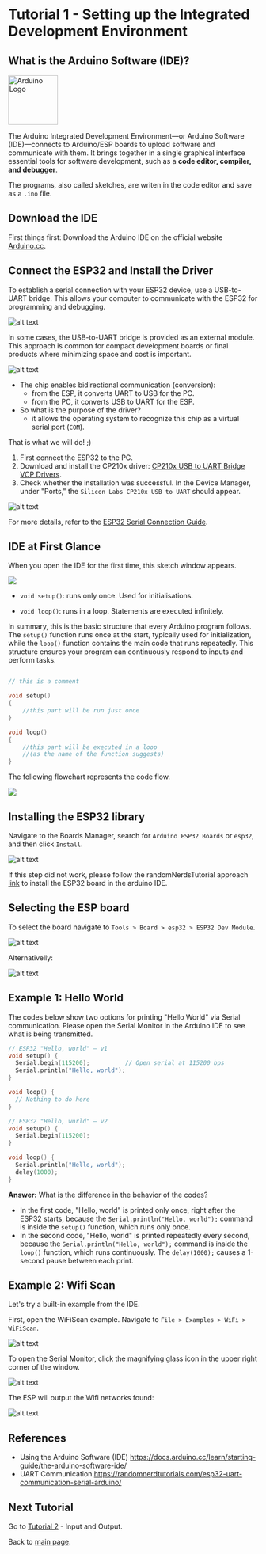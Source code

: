 # Tutorial 1 - Setting up the Integrated Development Environment

## What is the Arduino Software (IDE)?

<img src="arduino_logo.png" alt="Arduino Logo" width="100"/>

The Arduino Integrated Development Environment—or Arduino Software (IDE)—connects to Arduino/ESP boards to upload software and communicate with them. It brings together in a single graphical interface essential tools for software development, such as a **code editor, compiler, and debugger**.

The programs, also called sketches, are writen in the code editor and save as a `.ino` file.

## Download the IDE

First things first: Download the Arduino IDE on the official website [Arduino.cc](https://www.arduino.cc/en/software/).

## Connect the ESP32 and Install the Driver

To establish a serial connection with your ESP32 device, use a USB-to-UART bridge. This allows your computer to communicate with the ESP32 for programming and debugging.

![alt text](image-3.png)

In some cases, the USB-to-UART bridge is provided as an external module. This approach is common for compact development boards or final products where minimizing space and cost is important.

![alt text](image-4.png)

- The chip enables bidirectional communication (conversion):
    - from the ESP, it converts UART to USB for the PC.
    - from the PC, it converts USB to UART for the ESP.
- So what is the purpose of the driver?
    - it allows the operating system to recognize this chip as a virtual serial port (`COM`).

That is what we will do! ;)

1. First connect the ESP32 to the PC.
2. Download and install the CP210x driver: [CP210x USB to UART Bridge VCP Drivers](https://www.silabs.com/developers/usb-to-uart-bridge-vcp-drivers).
3. Check whether the installation was successful. In the Device Manager, under "Ports," the `Silicon Labs CP210x USB to UART` should appear.

![alt text](image-5.png)

For more details, refer to the [ESP32 Serial Connection Guide](https://docs.espressif.com/projects/esp-idf/en/stable/esp32/get-started/establish-serial-connection.html).


## IDE at First Glance

When you open the IDE for the first time, this sketch window appears.

![](first_sketch.png)

- `void setup()`: runs only once. Used for initialisations.

- `void loop()`: runs in a loop. Statements are executed infinitely.

In summary, this is the basic structure that every Arduino program follows. The `setup()` function runs once at the start, typically used for initialization, while the `loop()` function contains the main code that runs repeatedly. This structure ensures your program can continuously respond to inputs and perform tasks.

```cpp

// this is a comment

void setup()
{
    //this part will be run just once
}

void loop()
{
    //this part will be executed in a loop
    //(as the name of the function suggests)
}
```

The following flowchart represents the code flow.

![](flowchart_program_flow.png)

## Installing the ESP32 library

Navigate to the Boards Manager, search for `Arduino ESP32 Boards` or `esp32`, and then click `Install`.

![alt text](image-2.png)

If this step did not work, please follow the randomNerdsTutorial approach [link](https://randomnerdtutorials.com/installing-the-esp32-board-in-arduino-ide-windows-instructions/) to install the ESP32 board in the arduino IDE. 

## Selecting the ESP board

To select the board navigate to `Tools > Board > esp32 > ESP32 Dev Module`.

![alt text](image-7.png)

Alternativelly:

![alt text](image-1.png)

## Example 1: Hello World
The codes below show two options for printing "Hello World" via Serial communication. Please open the Serial Monitor in the Arduino IDE to see what is being transmitted.

```cpp
// ESP32 "Hello, world" — v1
void setup() {
  Serial.begin(115200);          // Open serial at 115200 bps
  Serial.println("Hello, world"); 
}

void loop() {
  // Nothing to do here
}
```



```cpp
// ESP32 "Hello, world" — v2
void setup() {
  Serial.begin(115200);
}

void loop() {
  Serial.println("Hello, world");
  delay(1000);
}
```

**Answer:** What is the difference in the behavior of the codes?

- In the first code, "Hello, world" is printed only once, right after the ESP32 starts, because the `Serial.println("Hello, world");` command is inside the `setup()` function, which runs only once.
- In the second code, "Hello, world" is printed repeatedly every second, because the `Serial.println("Hello, world");` command is inside the `loop()` function, which runs continuously. The `delay(1000);` causes a 1-second pause between each print.


## Example 2: Wifi Scan

Let's try a built-in example from the IDE.

First, open the WiFiScan example. Navigate to `File > Examples > WiFi > WiFiScan`.

![alt text](image.png)

To open the Serial Monitor, click the magnifying glass icon in the upper right corner of the window.

![alt text](image-8.png)

The ESP will output the Wifi networks found:

![alt text](image-9.png)

<!-- TODO ## What happens in the background? -->

## References

- Using the Arduino Software (IDE)
<https://docs.arduino.cc/learn/starting-guide/the-arduino-software-ide/>
- UART Communication <https://randomnerdtutorials.com/esp32-uart-communication-serial-arduino/>

## Next Tutorial
Go to [Tutorial 2](../tutorial2/ReadMe.md) - Input and Output.

Back to [main page](../../README.md).